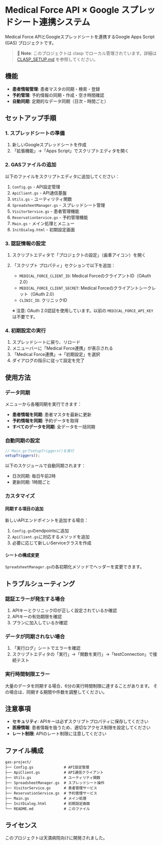 # Medical Force API × Google スプレッドシート連携システム

Medical Force APIとGoogleスプレッドシートを連携するGoogle Apps Script (GAS) プロジェクトです。

> **📝 Note**: このプロジェクトは clasp でローカル管理されています。詳細は [CLASP_SETUP.md](../CLASP_SETUP.md) を参照してください。

## 機能

- **患者情報管理**: 患者マスタの同期・検索・登録
- **予約管理**: 予約情報の同期・作成・空き時間確認
- **自動同期**: 定期的なデータ同期（日次・時間ごと）

## セットアップ手順

### 1. スプレッドシートの準備

1. 新しいGoogleスプレッドシートを作成
2. 「拡張機能」→「Apps Script」でスクリプトエディタを開く

### 2. GASファイルの追加

以下のファイルをスクリプトエディタに追加してください：

1. `Config.gs` - API設定管理
2. `ApiClient.gs` - API通信基盤
3. `Utils.gs` - ユーティリティ関数
4. `SpreadsheetManager.gs` - スプレッドシート管理
5. `VisitorService.gs` - 患者管理機能
6. `ReservationService.gs` - 予約管理機能
7. `Main.gs` - メイン処理とメニュー
9. `InitDialog.html` - 初期設定画面

### 3. 認証情報の設定

1. スクリプトエディタで「プロジェクトの設定」（歯車アイコン）を開く
2. 「スクリプト プロパティ」セクションで以下を追加：
   - `MEDICAL_FORCE_CLIENT_ID`: Medical ForceのクライアントID（OAuth 2.0）
   - `MEDICAL_FORCE_CLIENT_SECRET`: Medical Forceのクライアントシークレット（OAuth 2.0）
   - `CLINIC_ID`: クリニックID
   
   ※ 注意: OAuth 2.0認証を使用しています。以前の `MEDICAL_FORCE_API_KEY` は不要です。

### 4. 初期設定の実行

1. スプレッドシートに戻り、リロード
2. メニューバーに「Medical Force連携」が表示される
3. 「Medical Force連携」→「初期設定」を選択
4. ダイアログの指示に従って設定を完了

## 使用方法

### データ同期

メニューから各種同期を実行できます：

- **患者情報を同期**: 患者マスタを最新に更新
- **予約情報を同期**: 予約データを取得
- **すべてのデータを同期**: 全データを一括同期

### 自動同期の設定

```javascript
// Main.gsでsetupTriggers()を実行
setupTriggers();
```

以下のスケジュールで自動同期されます：
- 日次同期: 毎日午前2時
- 更新同期: 1時間ごと

### カスタマイズ

#### 同期する項目の追加

新しいAPIエンドポイントを追加する場合：

1. `Config.gs`のendpointsに追加
2. `ApiClient.gs`に対応するメソッドを追加
3. 必要に応じて新しいServiceクラスを作成

#### シートの構成変更

`SpreadsheetManager.gs`の各初期化メソッドでヘッダーを変更できます。

## トラブルシューティング

### 認証エラーが発生する場合

1. APIキーとクリニックIDが正しく設定されているか確認
2. APIキーの有効期限を確認
3. プランに加入しているか確認

### データが同期されない場合

1. 「実行ログ」シートでエラーを確認
2. スクリプトエディタの「実行」→「関数を実行」→「testConnection」で接続テスト

### 実行時間制限エラー

大量のデータを同期する場合、6分の実行時間制限に達することがあります。
その場合は、同期する期間や件数を調整してください。

## 注意事項

- **セキュリティ**: APIキーは必ずスクリプトプロパティに保存してください
- **医療情報**: 患者情報を扱うため、適切なアクセス制限を設定してください
- **レート制限**: APIのレート制限に注意してください

## ファイル構成

```
gas-project/
├── Config.gs              # API設定管理
├── ApiClient.gs           # API通信クライアント
├── Utils.gs               # ユーティリティ関数
├── SpreadsheetManager.gs  # スプレッドシート操作
├── VisitorService.gs      # 患者管理サービス
├── ReservationService.gs  # 予約管理サービス
├── Main.gs                # メイン処理
├── InitDialog.html        # 初期設定画面
└── README.md              # このファイル
```

## ライセンス

このプロジェクトは天満病院向けに開発されました。